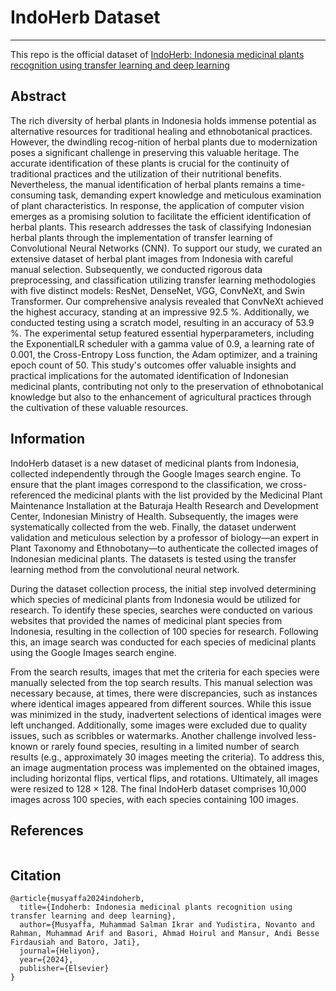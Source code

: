 # IndoHerb Dataset
---
This repo is the official dataset of [IndoHerb: Indonesia medicinal plants recognition using transfer learning and deep learning](https://doi.org/10.1016/j.heliyon.2024.e40606)

## Abstract
The rich diversity of herbal plants in Indonesia holds immense potential as alternative resources for traditional healing and ethnobotanical practices. However, the dwindling recog-nition of herbal plants due to modernization poses a significant challenge in preserving this valuable heritage. The accurate identification of these plants is crucial for the continuity of traditional practices and the utilization of their nutritional benefits. Nevertheless, the manual identification of herbal plants remains a time-consuming task, demanding expert knowledge and meticulous examination of plant characteristics. In response, the application of computer vision emerges as a promising solution to facilitate the efficient identification of herbal plants. This research addresses the task of classifying Indonesian herbal plants through the implementation of transfer learning of Convolutional Neural Networks (CNN). To support our study, we curated an extensive dataset of herbal plant images from Indonesia with careful manual selection. Subsequently, we conducted rigorous data preprocessing, and classification utilizing transfer learning methodologies with five distinct models: ResNet, DenseNet, VGG, ConvNeXt, and Swin Transformer. Our comprehensive analysis revealed that ConvNeXt achieved the highest accuracy, standing at an impressive 92.5 %. Additionally, we conducted testing using a scratch model, resulting in an accuracy of 53.9 %. The experimental setup featured essential hyperparameters, including the ExponentialLR scheduler with a gamma value of 0.9, a learning rate of 0.001, the Cross-Entropy Loss function, the Adam optimizer, and a training epoch count of 50. This study's outcomes offer valuable insights and practical implications for the automated identification of Indonesian medicinal plants, contributing not only to the preservation of ethnobotanical knowledge but also to the enhancement of agricultural practices through the cultivation of these valuable resources. <br />

## Information
IndoHerb dataset is a new dataset of medicinal plants from Indonesia, collected independently through the Google Images search engine. To ensure that the plant images correspond to the classification, we cross-referenced the medicinal plants with the list provided by the Medicinal Plant Maintenance Installation at the Baturaja Health Research and Development Center, Indonesian Ministry of Health. Subsequently, the images were systematically collected from the web. Finally, the dataset underwent validation and meticulous selection by a professor of biology—an expert in Plant Taxonomy and Ethnobotany—to authenticate the collected images of Indonesian medicinal plants. The datasets is tested using the transfer learning method from the convolutional neural network.

During the dataset collection process, the initial step involved determining which species of medicinal plants from Indonesia would be utilized for research. To identify these species, searches were conducted on various websites that provided the names of medicinal plant species from Indonesia, resulting in the collection of 100 species for research. Following this, an image search was conducted for each species of medicinal plants using the Google Images search engine.

From the search results, images that met the criteria for each species were manually selected from the top search results. This manual selection was necessary because, at times, there were discrepancies, such as instances where identical images appeared from different sources. While this issue was minimized in the study, inadvertent selections of identical images were left unchanged. Additionally, some images were excluded due to quality issues, such as scribbles or watermarks. Another challenge involved less-known or rarely found species, resulting in a limited number of search results (e.g., approximately 30 images meeting the criteria). To address this, an image augmentation process was implemented on the obtained images, including horizontal flips, vertical flips, and rotations. Ultimately, all images were resized to 128 × 128. The final IndoHerb dataset comprises 10,000 images across 100 species, with each species containing 100 images.

## References
```

```

## Citation
```
@article{musyaffa2024indoherb,
  title={Indoherb: Indonesia medicinal plants recognition using transfer learning and deep learning},
  author={Musyaffa, Muhammad Salman Ikrar and Yudistira, Novanto and Rahman, Muhammad Arif and Basori, Ahmad Hoirul and Mansur, Andi Besse Firdausiah and Batoro, Jati},
  journal={Heliyon},
  year={2024},
  publisher={Elsevier}
}
```
